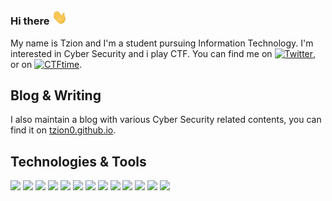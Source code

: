 ### Hi there <img src="https://github.com/Tzion0/Tzion0/blob/main/emoji/wave.gif" width="25px">

My name is Tzion and I'm a student pursuing Information Technology. I'm interested in Cyber Security and i play CTF. You can find me on [![Twitter][1.2]][1], or on [![CTFtime][2.2]][2].

## Blog & Writing
I also maintain a blog with various Cyber Security related contents, you can find it on [tzion0.github.io](https://tzion0.github.io).

## Technologies & Tools
<img src="https://img.shields.io/badge/OS-Linux-9cf?style=flat&logo=Debian&labelColor=black" width="80px"> <img src="https://img.shields.io/badge/Code-Python-9cf?style=flat&logo=python&labelColor=black" width="85px"> <img src="https://img.shields.io/badge/Code-C-9cf?style=flat&logo=C&labelColor=black" width="70px"> <img src="https://img.shields.io/badge/Code-Assembly-9cf?style=flat&logo=AssemblyScript&labelColor=black" width="85px"> <img src="https://img.shields.io/badge/Code-HTML-9cf?style=flat&logo=HTML5&labelColor=black" width="75px"> <img src="https://img.shields.io/badge/Code-CSS-9cf?style=flat&logo=CSS%20Wizardry&labelColor=black" width="75px"> <img src="https://img.shields.io/badge/Code-PHP-9cf?style=flat&logo=PHP&labelColor=black" width="75px"> <img src="https://img.shields.io/badge/Code-Javascript-9cf?style=flat&logo=JavaScript&labelColor=black" width="95px"> <img src="https://img.shields.io/badge/Shell-Bash-9cf?style=flat&logo=GNU%20Bash&labelColor=black" width="85px"> <img src="https://img.shields.io/badge/Note-Joplin-9cf?style=flat&logo=Joplin&labelColor=black" width="85px"> <img src="https://img.shields.io/badge/Editor-Sublime%20Text-9cf?style=flat&logo=Sublime%20Text&labelColor=black" width="95px"> <img src="https://img.shields.io/badge/Browser-Firefox-9cf?style=flat&logo=Firefox%20Browser&labelColor=black" width="95px"> <img src="https://img.shields.io/badge/VM-VirtualBox-9cf?style=flat&logo=VirtualBox&labelColor=black" width="85px">


<!-- Icons -->

[1.2]: https://github.com/Tzion0/Tzion0/tree/main/icons/twitter.png (twitter icon without padding)
[2.2]: https://github.com/Tzion0/Tzion0/tree/main/icons/linkedin-3-16.png (LinkedIn icon without padding)

<!-- Links to your social media accounts -->

[1]: https://twitter.com/Tzion0
[2]: https://ctftime.org/team/144469


